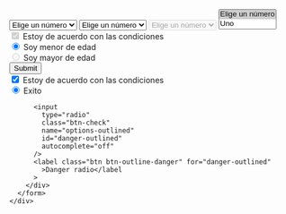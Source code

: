 
<!DOCTYPE html>
<html lang="en">
  <head>
    <meta charset="UTF-8" />
    <meta http-equiv="X-UA-Compatible" content="IE=edge" />
    <meta name="viewport" content="width=device-width, initial-scale=1.0" />
    <title>Forms</title>
    <link
      href="https://cdn.jsdelivr.net/npm/bootstrap@5.1.3/dist/css/bootstrap.min.css"
      rel="stylesheet"
      integrity="sha384-1BmE4kWBq78iYhFldvKuhfTAU6auU8tT94WrHftjDbrCEXSU1oBoqyl2QvZ6jIW3"
      crossorigin="anonymous"
    />
  </head>
  <body>
    <div class="container pt-4">
      <form action="">
        <div class="row">
          <select class="form-select form-select-sm mb-3">
            <option selected>Elige un número</option>
            <option value="1">Uno</option>
            <option value="2">Dos</option>
            <option value="3">Tres</option>
          </select>
          <select class="form-select mb-3">
            <option selected>Elige un número</option>
            <option value="1">Uno</option>
            <option value="2">Dos</option>
            <option value="3">Tres</option>
          </select>
          <select class="form-select form-select-lg mb-3" disabled>
            <option selected>Elige un número</option>
            <option value="1">Uno</option>
            <option value="2">Dos</option>
            <option value="3">Tres</option>
          </select>
          <select multiple class="form-select mb-3" size="2">
            <option selected>Elige un número</option>
            <option value="1">Uno</option>
            <option value="2">Dos</option>
            <option value="3">Tres</option>
          </select>
        </div>
        <div>
          <input
            type="checkbox"
            class="form-check-input"
            id="check"
            checked
            disabled
          />
          <label for="check" class="form-check-label"
            >Estoy de acuerdo con las condiciones</label
          >
        </div>
        <div class="mt-4">
          <div class="form-check form-check-inline">
            <input
              class="form-check-input"
              type="radio"
              name="flexRadioDefault"
              value="Menor de edad"
              id="radio-menor"
              checked
            />
            <label for="radio-menor" class="form-check-label"
              >Soy menor de edad</label
            >
          </div>
          <div class="form-check form-check-inline">
            <input
              class="form-check-input"
              type="radio"
              name="flexRadioDefault"
              value="Mayor de edad"
              id="radio-mayor"
              disabled
            />
            <label for="radio-mayor" class="form-check-label"
              >Soy mayor de edad</label
            >
          </div>
        </div>
        <div class="row mt-4">
          <button type="submit" class="btn btn-primary">Submit</button>
        </div>
        <div class="form-check form-switch mt-4">
          <input type="checkbox" class="form-check-input" id="switch" checked />
          <label for="switch" class="form-check-label"
            >Estoy de acuerdo con las condiciones</label
          >
        </div>
        <div class="mt-4">
          <input
            type="radio"
            class="btn-check"
            name="options-outlined"
            id="success-outlined"
            autocomplete="off"
            checked
          />
          <label class="btn btn-outline-success" for="success-outlined"
            >Exito</label
          >

          <input
            type="radio"
            class="btn-check"
            name="options-outlined"
            id="danger-outlined"
            autocomplete="off"
          />
          <label class="btn btn-outline-danger" for="danger-outlined"
            >Danger radio</label
          >
        </div>
      </form>
    </div>
  </body>
  <script
    src="https://cdn.jsdelivr.net/npm/bootstrap@5.1.3/dist/js/bootstrap.bundle.min.js"
    integrity="sha384-ka7Sk0Gln4gmtz2MlQnikT1wXgYsOg+OMhuP+IlRH9sENBO0LRn5q+8nbTov4+1p"
    crossorigin="anonymous"
  ></script>
</html>